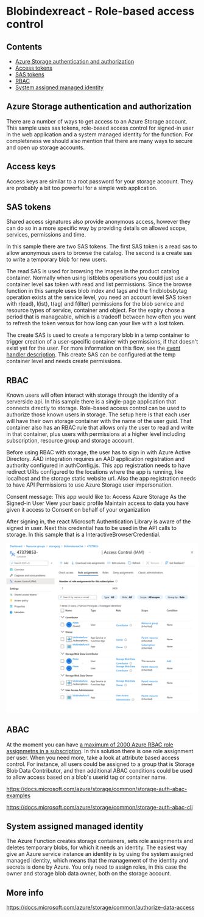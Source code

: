 # Blobindexreact - Role-based access control <!-- omit in toc -->

## Contents <!-- omit in toc -->
- [Azure Storage authentication and authorization](#azure-storage-authentication-and-authorization)
- [Access tokens](#access-tokens)
- [SAS tokens](#sas-tokens)
- [RBAC](#rbac)
- [System assigned managed identity](#system-assigned-managed-identity)

## Azure Storage authentication and authorization
There are a number of ways to get access to an Azure Storage account. This sample uses sas tokens, role-based access control for signed-in user in the web application and a system managed identity for the function. For completeness we should also mention that there are many ways to secure and open up storage accounts. 

## Access keys
Access keys are similar to a root password for your storage account. They are probably a bit too powerful for a simple web application. 

## SAS tokens
Shared access signatures also provide anonymous access, however they can do so in a more specific way by providing details on allowed scope, services, permissions and time. 

In this sample there are two SAS tokens. The first SAS token is a read sas to allow anonymous users to browse the catalog. The second is a create sas to write a temporary blob for new users. 

The read SAS is used for browsing the images in the product catalog container. Normally when using listblobs operations you could just use a container level sas token with read and list permissions. Since the browse function in this sample uses blob index and tags and the findblobsbytag operation exists at the service level, you need an account level SAS token with r(ead), l(ist), t(ag) and f(ilter) permissions for the blob service and resource types of service, container and object. For the expiry chose a period that is manageable, which is a tradeoff between how often you want to refresh the token versus for how long can your live with a lost token. 

The create SAS is used to create a temporary blob in a temp container to trigger creation of a user-specific container with permissions, if that doesn't exist yet for the user. For more information on this flow, see the [event handler description](./eventhandler.md). This create SAS can be configured at the temp container level and  needs create permissions. 

## RBAC
Known users will often interact with storage through the identity of a serverside api. In this sample there is a single-page application that connects directly to storage. Role-based access control can be used to authorize those known users in storage. The setup here is that each user will have their own storage container with the name of the user guid. That container also has an RBAC rule that allows only the user to read and write in that container, plus users with permissions at a higher level including subscription, resource group and storage account. 

Before using RBAC with storage, the user has to sign in with Azure Active Directory. AAD integration requires an AAD application registration and authority configured in authConfig.js. This app registration needs to have redirect URIs configured to the locations where the app is running, like localhost and the storage static website url. Also the app registration needs to have API Permissions to use Azure Storage user impersonation. 

Consent message:
This app would like to:
Access Azure Storage As the Signed-in User
View your basic profile
Maintain access to data you have given it access to
Consent on behalf of your organization 

After signing in, the react Microsoft Authentication Library is aware of the signed in user. Next this credential has to be used in the API calls to storage. In this sample that is a  InteractiveBrowserCredential. 

![Storage RBAC](./storage_rbac.png "Storage RBAC")

## ABAC
At the moment you can have [a maximum of 2000 Azure RBAC role assignmetns in a subscription](https://docs.microsoft.com/azure/storage/common/storage-auth-abac). In this solution there is one role assignment per user. When you need more, take a look at attribute based access control. For instance, all users could be assigned to a group that is Storage Blob Data Contributor, and then  additional ABAC conditions could be used to allow access based on a blob's userid tag or container name. 

https://docs.microsoft.com/azure/storage/common/storage-auth-abac-examples

https://docs.microsoft.com/azure/storage/common/storage-auth-abac-cli

## System assigned managed identity
The Azure Function creates storage containers, sets role assignments and deletes temporary blobs, for which it needs an identity. The easiest way give an Azure service instance an identity is by using the system assigned managed identity, which means that the management of the identity and secrets is done by Azure. You only need to assign roles, in this case the owner and storage blob data owner, both on the storage account. 

## More info
https://docs.microsoft.com/azure/storage/common/authorize-data-access